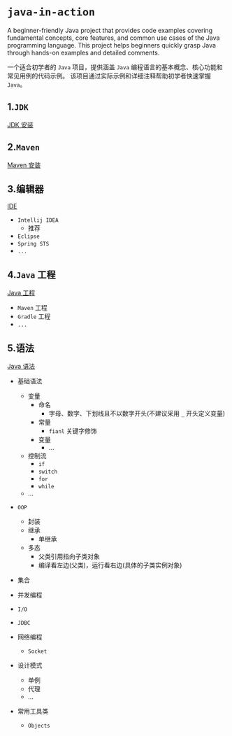 # `java-in-action`

A beginner-friendly Java project that provides code examples covering fundamental concepts,
core features, and common use cases of the Java programming language.
This project helps beginners quickly grasp Java through hands-on examples and detailed  comments.

一个适合初学者的 `Java` 项目，提供涵盖 `Java` 编程语言的基本概念、核心功能和常见用例的代码示例。
该项目通过实际示例和详细注释帮助初学者快速掌握 `Java`。

## 1.`JDK`

[JDK 安装](./docs/java_install.md)

## 2.`Maven`

[Maven 安装](./docs/maven_install.md)

## 3.编辑器

[IDE](./docs/ide.md)

- `Intellij IDEA`
  - 推荐
- `Eclipse`
- `Spring STS`
- `...`

## 4.`Java` 工程

[Java 工程](./docs/java_project.md)

- `Maven` 工程
- `Gradle` 工程
- `...`

## 5.语法

[Java 语法](./docs/java_grammar.md)

- 基础语法

  - 变量
    - 命名
      - 字母、数字、下划线且不以数字开头(不建议采用 `_` 开头定义变量)
    - 常量
      - `fianl` 关键字修饰
    - 变量
      - …
  - 控制流
    - `if`
    - `switch`
    - `for`
    - `while`
  - …

- `OOP`

  - 封装
  - 继承
    - 单继承
  - 多态
    - 父类引用指向子类对象
    - 编译看左边(父类)，运行看右边(具体的子类实例对象)

- 集合

- 并发编程

- `I/O`

- `JDBC`

- 网络编程

  - `Socket`

- 设计模式

  - 单例
  - 代理
  - …

- 常用工具类

  - `Objects`

  